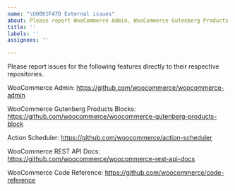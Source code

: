 ```yaml
---
name: "\U0001F47D External issues"
about: Please report WooCommerce Admin, WooCommerce Gutenberg Products Blocks or Action Scheduler issues directly to their respective repositories.
title: ''
labels: ''
assignees: ''

---
```


Please report issues for the following features directly to their respective repositories.

WooCommerce Admin: https://github.com/woocommerce/woocommerce-admin

WooCommerce Gutenberg Products Blocks: https://github.com/woocommerce/woocommerce-gutenberg-products-block

Action Scheduler: https://github.com/woocommerce/action-scheduler

WooCommerce REST API Docs: https://github.com/woocommerce/woocommerce-rest-api-docs

WooCommerce Code Reference: https://github.com/woocommerce/code-reference
